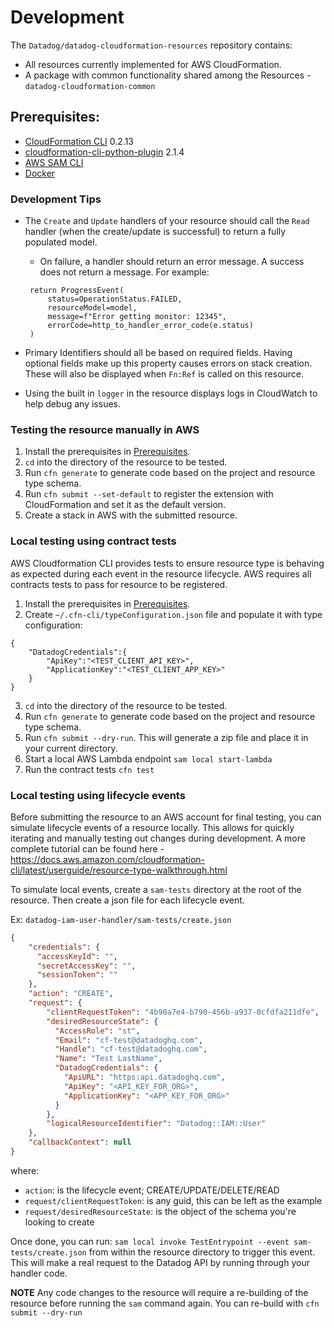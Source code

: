 # Development

The `Datadog/datadog-cloudformation-resources` repository contains:

* All resources currently implemented for AWS CloudFormation.
* A package with common functionality shared among the Resources - `datadog-cloudformation-common`

## Prerequisites:

- [CloudFormation CLI](https://github.com/aws-cloudformation/cloudformation-cli) 0.2.13
- [cloudformation-cli-python-plugin](https://github.com/aws-cloudformation/cloudformation-cli-python-plugin) 2.1.4
- [AWS SAM CLI](https://docs.aws.amazon.com/serverless-application-model/latest/developerguide/serverless-sam-cli-install.html)
- [Docker](https://www.docker.com/get-started/)

### Development Tips

* The `Create` and `Update` handlers of your resource should call the `Read` handler (when the create/update is successful) to return a fully populated model.
  * On failure, a handler should return an error message. A success does not return a message. For example:

   ```
    return ProgressEvent(
        status=OperationStatus.FAILED,
        resourceModel=model,
        message=f"Error getting monitor: 12345",
        errorCode=http_to_handler_error_code(e.status)
    )
   ```

* Primary Identifiers should all be based on required fields. Having optional fields make up this property causes errors on stack creation. These will also be displayed when `Fn:Ref` is called on this resource.
* Using the built in `logger` in the resource displays logs in CloudWatch to help debug any issues.

### Testing the resource manually in AWS

1. Install the prerequisites in [Prerequisites](#Prerequisites:).
2. `cd` into the directory of the resource to be tested.
3. Run `cfn generate` to generate code based on the project and resource type schema.
4. Run `cfn submit --set-default` to register the extension with CloudFormation and set it as the default version.
5. Create a stack in AWS with the submitted resource.

### Local testing using contract tests

AWS Cloudformation CLI provides tests to ensure resource type is behaving as expected during each event in the resource lifecycle.
AWS requires all contracts tests to pass for resource to be registered.

1. Install the prerequisites in [Prerequisites](#Prerequisites:).
2. Create `~/.cfn-cli/typeConfiguration.json` file and populate it with type configuration:
```
{
    "DatadogCredentials":{
        "ApiKey":"<TEST_CLIENT_API_KEY>",
        "ApplicationKey":"<TEST_CLIENT_APP_KEY>"
    }
}
```
3. `cd` into the directory of the resource to be tested.
4. Run `cfn generate` to generate code based on the project and resource type schema.
5. Run `cfn submit --dry-run`. This will generate a zip file and place it in your current directory.
6. Start a local AWS Lambda endpoint `sam local start-lambda`
7. Run the contract tests `cfn test`

### Local testing using lifecycle events

Before submitting the resource to an AWS account for final testing, you can simulate lifecycle events of a resource locally.
This allows for quickly iterating and manually testing out changes during development.
A more complete tutorial can be found here - https://docs.aws.amazon.com/cloudformation-cli/latest/userguide/resource-type-walkthrough.html

To simulate local events, create a `sam-tests` directory at the root of the resource. Then create a json file for each lifecycle event.

Ex:
`datadog-iam-user-handler/sam-tests/create.json`

```json
{
    "credentials": {
      "accessKeyId": "",
      "secretAccessKey": "",
      "sessionToken": ""
    },
    "action": "CREATE",
    "request": {
        "clientRequestToken": "4b90a7e4-b790-456b-a937-0cfdfa211dfe",
        "desiredResourceState": {
          "AccessRole": "st",
          "Email": "cf-test@datadoghq.com",
          "Handle": "cf-test@datadoghq.com",
          "Name": "Test LastName",
          "DatadogCredentials": {
            "ApiURL": "https:api.datadoghq.com",
            "ApiKey": "<API_KEY_FOR_ORG>",
            "ApplicationKey": "<APP_KEY_FOR_ORG>"
          }
        },
        "logicalResourceIdentifier": "Datadog::IAM::User"
    },
    "callbackContext": null
}
```

where:

* `action`: is the lifecycle event; CREATE/UPDATE/DELETE/READ
* `request/clientRequestToken`: is any guid, this can be left as the example
* `request/desiredResourceState`: is the object of the schema you're looking to create

Once done, you can run: `sam local invoke TestEntrypoint --event sam-tests/create.json` from within the resource directory to trigger this event.
This will make a real request to the Datadog API by running through your handler code.


**NOTE** Any code changes to the resource will require a re-building of the resource before running the `sam` command again. You can re-build with `cfn submit --dry-run`
